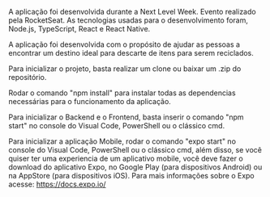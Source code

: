 A aplicação foi desenvolvida durante a Next Level Week. Evento realizado pela RocketSeat. 
As tecnologias usadas para o desenvolvimento foram, Node.js, TypeScript, React e React Native.

A aplicação foi desenvolvida com o propósito de ajudar as pessoas a encontrar um destino ideal para descarte de itens para serem reciclados.

Para inicializar o projeto, basta realizar um clone ou baixar um .zip do repositório.

Rodar o comando "npm install" para instalar todas as dependencias necessárias para o funcionamento da aplicação.

Para inicializar o Backend e o Frontend, basta inserir o comando "npm start" no console do Visual Code, PowerShell ou o clássico cmd.

Para inicializar a aplicação Mobile, rodar o comando "expo start" no console do Visual Code, PowerShell ou o clássico cmd, além disso, 
se você quiser ter uma experiencia de um aplicativo mobile, você deve fazer o download do aplicativo Expo, no Google Play (para dispositivos Android) 
ou na AppStore (para dispositivos iOS). 
Para mais informações sobre o Expo acesse: https://docs.expo.io/

